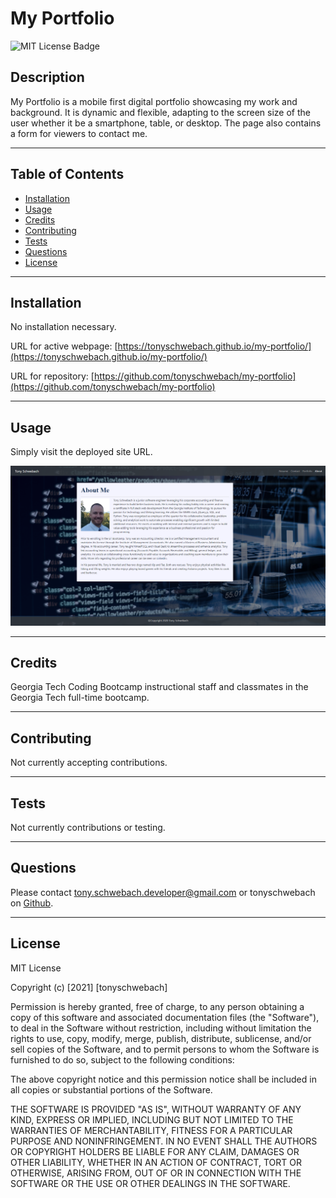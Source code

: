 # My Portfolio
  ![MIT License Badge](https://img.shields.io/apm/l/vim-mode)

  ## Description
  
  My Portfolio is a mobile first digital portfolio showcasing my work and background. It is dynamic and flexible, adapting to the screen size of the user whether it be a smartphone, table, or desktop. The page also contains a form for viewers to contact me. 
  
  ---
  
  ## Table of Contents
  
  - [Installation](#installation)
  - [Usage](#usage)
  - [Credits](#credits)
  - [Contributing](#contributing)
  - [Tests](#tests)
  - [Questions](#questions)
  - [License](#license)
  
  ---
  
  ## Installation
  
  No installation necessary.
  
  URL for active webpage: [https://tonyschwebach.github.io/my-portfolio/](https://tonyschwebach.github.io/my-portfolio/)
  
  URL for repository: [https://github.com/tonyschwebach/my-portfolio](https://github.com/tonyschwebach/my-portfolio)
  
  ---
  
  ## Usage
  
  Simply visit the deployed site URL.
  
  ![app image](./assets/my-portfolio.png)
  
  ---
  
  ## Credits
  
  Georgia Tech Coding Bootcamp instructional staff and classmates in the Georgia Tech full-time bootcamp.
  
  
  ---
  
  ## Contributing

  Not currently accepting contributions.
  
  ---
  
  ## Tests

  Not currently contributions or testing.
  
  ---
  
  ## Questions
  
  Please contact [tony.schwebach.developer@gmail.com](mailto:tony.schwebach.developer@gmail.com) or tonyschwebach on [Github](https://github.com/tonyschwebach/).
   
  ---
  
## License

MIT License

Copyright (c) [2021] [tonyschwebach]
    
Permission is hereby granted, free of charge, to any person obtaining a copy
of this software and associated documentation files (the "Software"), to deal
in the Software without restriction, including without limitation the rights
to use, copy, modify, merge, publish, distribute, sublicense, and/or sell
copies of the Software, and to permit persons to whom the Software is
furnished to do so, subject to the following conditions:

The above copyright notice and this permission notice shall be included in all
copies or substantial portions of the Software.

THE SOFTWARE IS PROVIDED "AS IS", WITHOUT WARRANTY OF ANY KIND, EXPRESS OR
IMPLIED, INCLUDING BUT NOT LIMITED TO THE WARRANTIES OF MERCHANTABILITY,
FITNESS FOR A PARTICULAR PURPOSE AND NONINFRINGEMENT. IN NO EVENT SHALL THE
AUTHORS OR COPYRIGHT HOLDERS BE LIABLE FOR ANY CLAIM, DAMAGES OR OTHER
LIABILITY, WHETHER IN AN ACTION OF CONTRACT, TORT OR OTHERWISE, ARISING FROM,
OUT OF OR IN CONNECTION WITH THE SOFTWARE OR THE USE OR OTHER DEALINGS IN THE
SOFTWARE.
  
